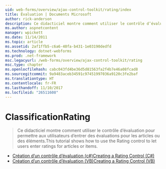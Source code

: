 ```yaml
---
uid: web-forms/overview/ajax-control-toolkit/rating/index
title: Évaluation | Documents Microsoft
author: rick-anderson
description: Ce didacticiel montre comment utiliser le contrôle d’évaluation pour permettre aux utilisateurs d’entrer des évaluations pour les articles ou des éléments.
ms.author: aspnetcontent
manager: wpickett
ms.date: 11/14/2011
ms.topic: article
ms.assetid: 2af1ffb5-c6a6-40fa-b431-1e03190dedfd
ms.technology: dotnet-webforms
ms.prod: .net-framework
msc.legacyurl: /web-forms/overview/ajax-control-toolkit/rating
msc.type: chapter
ms.openlocfilehash: cabc043fd4be36d5d81563fa2f4b7e46a08fcad8
ms.sourcegitcommit: 9a9483aceb34591c97451997036a9120c3fe2baf
ms.translationtype: HT
ms.contentlocale: fr-FR
ms.lasthandoff: 11/10/2017
ms.locfileid: "26511608"
---
```

<a name="rating"></a><span data-ttu-id="2492d-103">Classification</span><span class="sxs-lookup"><span data-stu-id="2492d-103">Rating</span></span>
====================
> <span data-ttu-id="2492d-104">Ce didacticiel montre comment utiliser le contrôle d’évaluation pour permettre aux utilisateurs d’entrer des évaluations pour les articles ou des éléments.</span><span class="sxs-lookup"><span data-stu-id="2492d-104">This tutorial shows how to use the Rating control to let users enter ratings for articles or items.</span></span>


- [<span data-ttu-id="2492d-105">Création d’un contrôle d’évaluation (c#)</span><span class="sxs-lookup"><span data-stu-id="2492d-105">Creating a Rating Control (C#)</span></span>](creating-a-rating-control-cs.md)
- [<span data-ttu-id="2492d-106">Création d’un contrôle d’évaluation (VB)</span><span class="sxs-lookup"><span data-stu-id="2492d-106">Creating a Rating Control (VB)</span></span>](creating-a-rating-control-vb.md)
